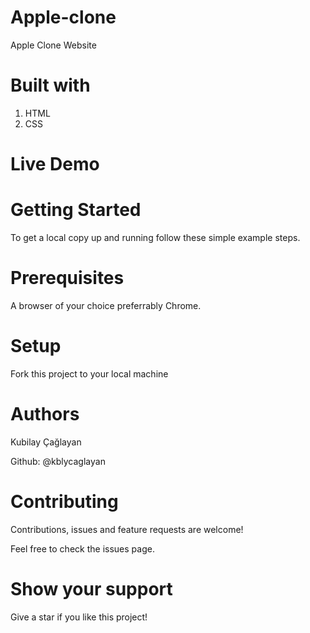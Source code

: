 # Apple-clone
Apple Clone Website

# Built with
1. HTML
2. CSS

# Live Demo 



# Getting Started
To get a local copy up and running follow these simple example steps.

# Prerequisites
A browser of your choice preferrably Chrome.

# Setup
Fork this project to your local machine

# Authors
Kubilay Çağlayan

Github: @kblycaglayan

# Contributing
Contributions, issues and feature requests are welcome!

Feel free to check the issues page.

# Show your support
Give a star if you like this project! 

